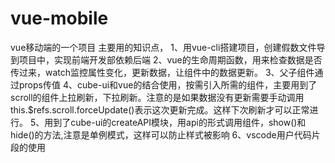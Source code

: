 # vue-mobile
vue移动端的一个项目
主要用的知识点，
1、用vue-cli搭建项目，创建假数文件导到项目中，实现前端开发部依赖后端
2、vue的生命周期函数，用来检查数据是否传过来，watch监控属性变化，更新数据，让组件中的数据更新。
3、父子组件通过props传值
4、cube-ui和vue的结合使用，按需引入所需的组件，主要用到了scroll的组件上拉刷新，下拉刷新。注意的是如果数据没有更新需要手动调用this.$refs.scroll.forceUpdate()表示这次更新完成。这样下次刷新才可以正常进行。
5、用到了cube-ui的createAPI模块，用api的形式调用组件，show()和hide()的方法,注意是单例模式，这样可以防止样式被影响
6、vscode用户代码片段的使用
